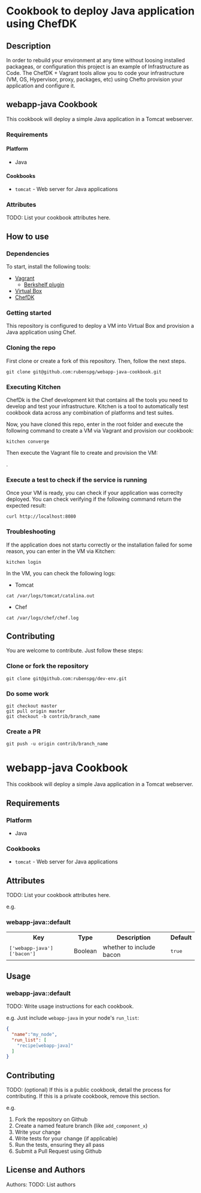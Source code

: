 # Cookbook to deploy Java application using ChefDK

## Description

In order to rebuild your environment at any time without loosing installed packageas, or configuration this project is an example
of Infrastructure as Code.
The ChefDK + Vagrant tools allow you to code your infrastructure (VM, OS, Hypervisor, proxy, packages, etc) using Chefto provision your application and configure it.

## webapp-java Cookbook

This cookbook will deploy a simple Java application in a Tomcat webserver.

### Requirements

#### Platform

- Java

#### Cookbooks

- `tomcat` - Web server for Java applications

### Attributes

TODO: List your cookbook attributes here.

## How to use

### Dependencies

To start, install the following tools:

* [Vagrant](https://www.vagrantup.com/)
  * [Berkshelf plugin]()
* [Virtual Box](https://www.virtualbox.org/)
* [ChefDK](https://downloads.chef.io/chefdk)

### Getting started

This repository is configured to deploy a VM into Virtual Box and provision a Java application using Chef.

### Cloning the repo

First clone or create a fork of this repository. Then, follow the next steps.

```
git clone git@github.com:rubenspg/webapp-java-cookbook.git
```

### Executing Kitchen

ChefDk is the Chef development kit that contains all the tools you need to develop and test your infrastructure.
Kitchen is a tool to automatically test cookbook data across any combination of platforms and test suites.

Now, you have cloned this repo, enter in the root folder and execute the following command to create a VM via Vagrant
and provision our cookbook:
```
kitchen converge
```

Then execute the Vagrant file to create and provision the VM:

.

### Execute a test to check if the service is running

Once your VM is ready, you can check if your application was correclty deployed. You can check verifying if the following command return the expected result:

```
curl http://localhost:8080
```

### Troubleshooting

If the application does not startu correctly or the installation failed for some reason, you can enter in the VM via Kitchen:

```
kitchen login
```

In the VM, you can check the following logs:

* Tomcat
```
cat /var/logs/tomcat/catalina.out
```

* Chef
```
cat /var/logs/chef/chef.log
```

## Contributing

You are welcome to contribute. Just follow these steps:

### Clone or fork the repository

```
git clone git@github.com:rubenspg/dev-env.git
```

### Do some work

```
git checkout master
git pull origin master
git checkout -b contrib/branch_name
```

### Create a PR
```
git push -u origin contrib/branch_name
```


# webapp-java Cookbook

This cookbook will deploy a simple Java application in a Tomcat webserver.

## Requirements

### Platform

- Java

### Cookbooks

- `tomcat` - Web server for Java applications

## Attributes

TODO: List your cookbook attributes here.

e.g.
### webapp-java::default

<table>
  <tr>
    <th>Key</th>
    <th>Type</th>
    <th>Description</th>
    <th>Default</th>
  </tr>
  <tr>
    <td><tt>['webapp-java']['bacon']</tt></td>
    <td>Boolean</td>
    <td>whether to include bacon</td>
    <td><tt>true</tt></td>
  </tr>
</table>

## Usage

### webapp-java::default

TODO: Write usage instructions for each cookbook.

e.g.
Just include `webapp-java` in your node's `run_list`:

```json
{
  "name":"my_node",
  "run_list": [
    "recipe[webapp-java]"
  ]
}
```

## Contributing

TODO: (optional) If this is a public cookbook, detail the process for contributing. If this is a private cookbook, remove this section.

e.g.
1. Fork the repository on Github
2. Create a named feature branch (like `add_component_x`)
3. Write your change
4. Write tests for your change (if applicable)
5. Run the tests, ensuring they all pass
6. Submit a Pull Request using Github

## License and Authors

Authors: TODO: List authors
